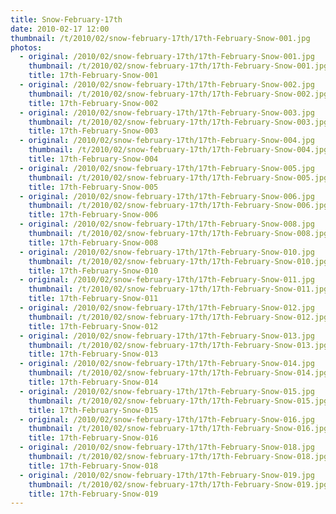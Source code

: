 ```yaml
---
title: Snow-February-17th
date: 2010-02-17 12:00
thumbnail: /t/2010/02/snow-february-17th/17th-February-Snow-001.jpg
photos:
  - original: /2010/02/snow-february-17th/17th-February-Snow-001.jpg
    thumbnail: /t/2010/02/snow-february-17th/17th-February-Snow-001.jpg
    title: 17th-February-Snow-001
  - original: /2010/02/snow-february-17th/17th-February-Snow-002.jpg
    thumbnail: /t/2010/02/snow-february-17th/17th-February-Snow-002.jpg
    title: 17th-February-Snow-002
  - original: /2010/02/snow-february-17th/17th-February-Snow-003.jpg
    thumbnail: /t/2010/02/snow-february-17th/17th-February-Snow-003.jpg
    title: 17th-February-Snow-003
  - original: /2010/02/snow-february-17th/17th-February-Snow-004.jpg
    thumbnail: /t/2010/02/snow-february-17th/17th-February-Snow-004.jpg
    title: 17th-February-Snow-004
  - original: /2010/02/snow-february-17th/17th-February-Snow-005.jpg
    thumbnail: /t/2010/02/snow-february-17th/17th-February-Snow-005.jpg
    title: 17th-February-Snow-005
  - original: /2010/02/snow-february-17th/17th-February-Snow-006.jpg
    thumbnail: /t/2010/02/snow-february-17th/17th-February-Snow-006.jpg
    title: 17th-February-Snow-006
  - original: /2010/02/snow-february-17th/17th-February-Snow-008.jpg
    thumbnail: /t/2010/02/snow-february-17th/17th-February-Snow-008.jpg
    title: 17th-February-Snow-008
  - original: /2010/02/snow-february-17th/17th-February-Snow-010.jpg
    thumbnail: /t/2010/02/snow-february-17th/17th-February-Snow-010.jpg
    title: 17th-February-Snow-010
  - original: /2010/02/snow-february-17th/17th-February-Snow-011.jpg
    thumbnail: /t/2010/02/snow-february-17th/17th-February-Snow-011.jpg
    title: 17th-February-Snow-011
  - original: /2010/02/snow-february-17th/17th-February-Snow-012.jpg
    thumbnail: /t/2010/02/snow-february-17th/17th-February-Snow-012.jpg
    title: 17th-February-Snow-012
  - original: /2010/02/snow-february-17th/17th-February-Snow-013.jpg
    thumbnail: /t/2010/02/snow-february-17th/17th-February-Snow-013.jpg
    title: 17th-February-Snow-013
  - original: /2010/02/snow-february-17th/17th-February-Snow-014.jpg
    thumbnail: /t/2010/02/snow-february-17th/17th-February-Snow-014.jpg
    title: 17th-February-Snow-014
  - original: /2010/02/snow-february-17th/17th-February-Snow-015.jpg
    thumbnail: /t/2010/02/snow-february-17th/17th-February-Snow-015.jpg
    title: 17th-February-Snow-015
  - original: /2010/02/snow-february-17th/17th-February-Snow-016.jpg
    thumbnail: /t/2010/02/snow-february-17th/17th-February-Snow-016.jpg
    title: 17th-February-Snow-016
  - original: /2010/02/snow-february-17th/17th-February-Snow-018.jpg
    thumbnail: /t/2010/02/snow-february-17th/17th-February-Snow-018.jpg
    title: 17th-February-Snow-018
  - original: /2010/02/snow-february-17th/17th-February-Snow-019.jpg
    thumbnail: /t/2010/02/snow-february-17th/17th-February-Snow-019.jpg
    title: 17th-February-Snow-019
---
```

